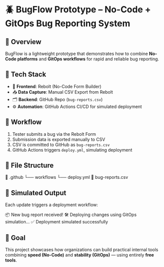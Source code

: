 # 🪲 BugFlow Prototype – No-Code + GitOps Bug Reporting System

## 📌 Overview
BugFlow is a lightweight prototype that demonstrates how to combine **No-Code platforms** and **GitOps workflows** for rapid and reliable bug reporting.

## 🧩 Tech Stack
- 🧾 **Frontend**: Rebolt (No-Code Form Builder)
- 📥 **Data Capture**: Manual CSV Export from Rebolt
- 🗂️ **Backend**: GitHub Repo (`bug-reports.csv`)
- ⚙️ **Automation**: GitHub Actions CI/CD for simulated deployment

## 🔁 Workflow
1. Tester submits a bug via the Rebolt Form
2. Submission data is exported manually to CSV
3. CSV is committed to GitHub as `bug-reports.csv`
4. GitHub Actions triggers `deploy.yml`, simulating deployment

## 📂 File Structure
📁 .github
└── workflows
└── deploy.yml
📄 bug-reports.csv


## 🚀 Simulated Output
Each update triggers a deployment workflow:

📦 New bug report received!
🛠️ Deploying changes using GitOps simulation...
✅ Deployment simulated successfully


## 🎯 Goal
This project showcases how organizations can build practical internal tools combining **speed (No-Code)** and **stability (GitOps)** — using entirely **free tools**.


